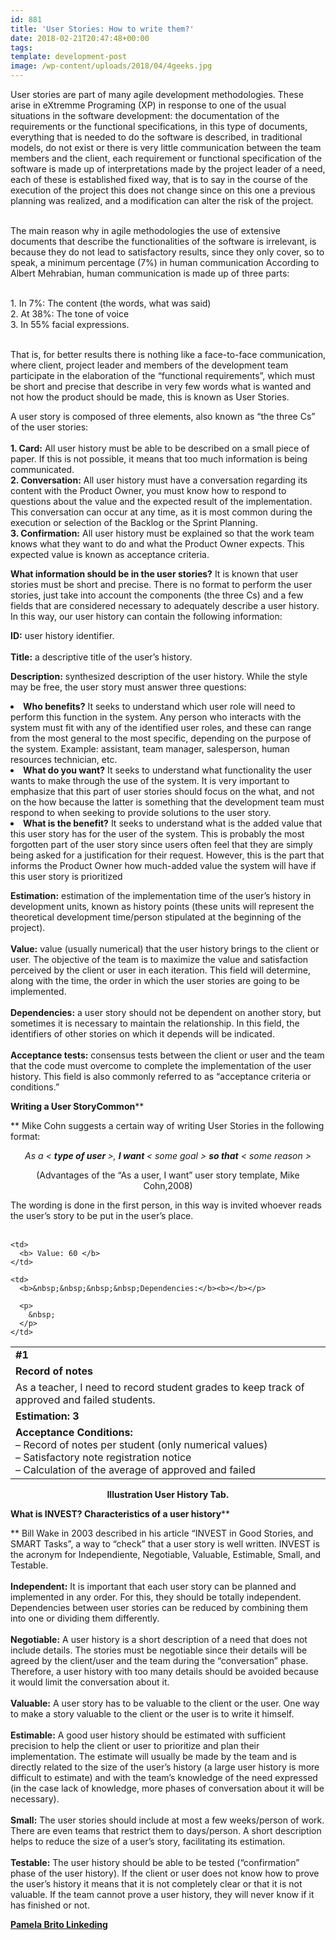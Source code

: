 ```yaml
---
id: 881
title: 'User Stories: How to write them?'
date: 2018-02-21T20:47:48+00:00
tags: 
template: development-post
image: /wp-content/uploads/2018/04/4geeks.jpg
---
```

<span style="font-weight: 400;">User stories are part of many agile development methodologies. These arise in eXtremme Programing (XP) in response to one of the usual situations in the software development: the documentation of the requirements or the functional specifications, in this type of documents, everything that is needed to do the software is described, in traditional models, do not exist or there is very little communication between the team members and the client, each requirement or functional specification of the software is made up of interpretations made by the project leader of a need, each of these is established fixed way, that is to say in the course of the execution of the project this does not change since on this one a previous planning was realized, and a modification can alter the risk of the project. &nbsp;&nbsp;&nbsp;&nbsp;</span>

<span style="font-weight: 400;">The main reason why in agile methodologies the use of extensive documents that describe the functionalities of the software is irrelevant, is because they do not lead to satisfactory results, since they only cover, so to speak, a minimum percentage (7%) in human communication According to Albert Mehrabian, human communication is made up of three parts:</span>

<span style="font-weight: 400;"><br /> 1. In 7%: The content (the words, what was said)<br /> 2. At 38%: The tone of voice<br /> 3. In 55% facial expressions.&nbsp;</span><span style="font-weight: 400;"><br /> </span><span style="font-weight: 400;"><br /> </span>

<span style="font-weight: 400;">That is, for better results there is nothing like a face-to-face communication, where client, project leader and members of the development team participate in the elaboration of the &#8220;functional requirements&#8221;, which must be short and precise that describe in very few words what is wanted and not how the product should be made, this is known as User Stories.</span><span style="font-weight: 400;"><br /> </span>

<span style="font-weight: 400;">A user story is composed of three elements, also known as &#8220;the three Cs&#8221; of the user stories:</span><span style="font-weight: 400;"><br /> </span><span style="font-weight: 400;"><br /> </span>**1. Card:** <span style="font-weight: 400;">All user history must be able to be described on a small piece of paper. If this is not possible, it means that too much information is being communicated.</span><span style="font-weight: 400;"><br /> </span>**2. Conversation:** <span style="font-weight: 400;">All user history must have a conversation regarding its content with the Product Owner, you must know how to respond to questions about the value and the expected result of the implementation. This conversation can occur at any time, as it is most common during the execution or selection of the Backlog or the Sprint Planning.</span><span style="font-weight: 400;"><br /> </span>**3. Confirmation:** <span style="font-weight: 400;">All user history must be explained so that the work team knows what they want to do and what the Product Owner expects. This expected value is known as acceptance criteria.</span><span style="font-weight: 400;"><br /> </span>

**What information should be in the user stories?** <span style="font-weight: 400;">It is known that user stories must be short and precise. There is no format to perform the user stories, just take into account the components (the three Cs) and a few fields that are considered necessary to adequately describe a user history. In this way, our user history can contain the following information:</span><span style="font-weight: 400;"><br /> </span>

**ID:** <span style="font-weight: 400;">user history identifier.</span><span style="font-weight: 400;"><br /> </span> <span style="font-weight: 400;"><br /> </span>**Title:** <span style="font-weight: 400;">a descriptive title of the user&#8217;s history.</span><span style="font-weight: 400;"><br /> </span>

**Description:** <span style="font-weight: 400;">synthesized description of the user history. While the style may be free, the user story must answer three questions: </span>

<li style="font-weight: 400;">
  <span style="font-weight: 400;"><strong>Who benefits?</strong> It seeks to understand which user role will need to perform this function in the system. Any person who interacts with the system must fit with any of the identified user roles, and these can range from the most general to the most specific, depending on the purpose of the system. Example: assistant, team manager, salesperson, human resources technician, etc.</span>
</li>
<li style="font-weight: 400;">
  <span style="font-weight: 400;"><strong> What do you want?</strong> It seeks to understand what functionality the user wants to make through the use of the system. It is very important to emphasize that this part of user stories should focus on the what, and not on the how because the latter is something that the development team must respond to when seeking to provide solutions to the user story.</span>
</li>
<li style="font-weight: 400;">
  <span style="font-weight: 400;"><strong> What is the benefit?</strong> It seeks to understand what is the added value that this user story has for the user of the system. This is probably the most forgotten part of the user story since users often feel that they are simply being asked for a justification for their request. However, this is the part that informs the Product Owner how much-added value the system will have if this user story is prioritized</span>
</li>

**Estimation:** <span style="font-weight: 400;">estimation of the implementation time of the user&#8217;s history in development units, known as history points (these units will represent the theoretical development time/person stipulated at the beginning of the project).</span><span style="font-weight: 400;"><br /> </span> <span style="font-weight: 400;"><br /> </span>**Value:** <span style="font-weight: 400;">value (usually numerical) that the user history brings to the client or user. The objective of the team is to maximize the value and satisfaction perceived by the client or user in each iteration. This field will determine, along with the time, the order in which the user stories are going to be implemented.</span><span style="font-weight: 400;"><br /> </span> <span style="font-weight: 400;"><br /> </span>**Dependencies:** <span style="font-weight: 400;">a user story should not be dependent on another story, but sometimes it is necessary to maintain the relationship. In this field, the identifiers of other stories on which it depends will be indicated.</span><span style="font-weight: 400;"><br /> </span> <span style="font-weight: 400;"><br /> </span>**Acceptance tests:** <span style="font-weight: 400;">consensus tests between the client or user and the team that the code must overcome to complete the implementation of the user history. This field is also commonly referred to as &#8220;acceptance criteria or conditions.&#8221;</span><span style="font-weight: 400;"><br /> </span>

**Writing a User StoryCommon****
  
** <span style="font-weight: 400;">Mike Cohn suggests a certain way of writing User Stories in the following format:</span><span style="font-weight: 400;"><br /> </span> 

<p style="text-align: center;">
  <i><span style="font-weight: 400;">As a < </span></i><b><i>type of user </i></b><i><span style="font-weight: 400;">>, </span></i><b><i>I want </i></b><i><span style="font-weight: 400;">< some goal > </span></i><b><i>so that</i></b><i><span style="font-weight: 400;"> < some reason ></span></i>
</p>

<p style="text-align: center;">
  (Advantages of the “As a user, I want” user story template, Mike Cohn,2008)
</p>

 <span style="font-weight: 400;">The wording is done in the first person, in this way is invited whoever reads the user&#8217;s story to be put in the user&#8217;s place.</span><span style="font-weight: 400;"><br /> </span><span style="font-weight: 400;"><br /> </span>

<table>
  <tr>
    <td colspan="3">
      <b>#1</b>
    </td>
  </tr>
  
  <tr>
    <td colspan="3">
      <b>Record of notes</b>
    </td>
  </tr>
  
  <tr>
    <td colspan="3">
      <span style="font-weight: 400;">As a teacher, I need to record student grades to keep track of approved and failed students.</span>
    </td>
  </tr>
  
  <tr>
    <td>
      <b>Estimation: 3</b>
    </td>
    
    <td>
      <b> Value: 60 </b>
    </td>
    
    <td>
      <b>&nbsp;&nbsp;&nbsp;&nbsp;Dependencies:</b><b></b></p> 
      
      <p>
        &nbsp;
      </p>
    </td>
  </tr>
  
  <tr>
    <td colspan="3">
      <b>Acceptance Conditions:</b><b><br /> </b><span style="font-weight: 400;">&#8211; Record of notes per student (only numerical values)</span><span style="font-weight: 400;"><br /> </span><span style="font-weight: 400;">&#8211; Satisfactory note registration notice</span><span style="font-weight: 400;"><br /> </span><span style="font-weight: 400;">&#8211; Calculation of the average of approved and failed</span>
    </td>
  </tr>
</table>

<p style="text-align: center;">
  <b>Illustration User History Tab.</b>
</p>

**What is INVEST? Characteristics of a user history****
  
** <span style="font-weight: 400;">Bill Wake in 2003 described in his article &#8220;INVEST in Good Stories, and SMART Tasks&#8221;, a way to &#8220;check&#8221; that a user story is well written. INVEST is the acronym for Independiente, Negotiable, Valuable, Estimable, Small, and Testable.</span><span style="font-weight: 400;"><br /> </span><span style="font-weight: 400;"><br /> </span>**Independent:** <span style="font-weight: 400;">It is important that each user story can be planned and implemented in any order. For this, they should be totally independent. Dependencies between user stories can be reduced by combining them into one or dividing them differently.</span><span style="font-weight: 400;"><br /> </span><span style="font-weight: 400;"><br /> </span>**Negotiable:** <span style="font-weight: 400;">A user history is a short description of a need that does not include details. The stories must be negotiable since their details will be agreed by the client/user and the team during the &#8220;conversation&#8221; phase. Therefore, a user history with too many details should be avoided because it would limit the conversation about it.</span><span style="font-weight: 400;"><br /> </span><span style="font-weight: 400;"><br /> </span>**Valuable:** <span style="font-weight: 400;">A user story has to be valuable to the client or the user. One way to make a story valuable to the client or the user is to write it himself.</span><span style="font-weight: 400;"><br /> </span><span style="font-weight: 400;"><br /> </span>**Estimable:** <span style="font-weight: 400;">A good user history should be estimated with sufficient precision to help the client or user to prioritize and plan their implementation. The estimate will usually be made by the team and is directly related to the size of the user&#8217;s history (a large user history is more difficult to estimate) and with the team&#8217;s knowledge of the need expressed (in the case lack of knowledge, more phases of conversation about it will be necessary).</span><span style="font-weight: 400;"><br /> </span><span style="font-weight: 400;"><br /> </span>**Small:** <span style="font-weight: 400;">The user stories should include at most a few weeks/person of work. There are even teams that restrict them to days/person. A short description helps to reduce the size of a user&#8217;s story, facilitating its estimation.</span><span style="font-weight: 400;"><br /> </span><span style="font-weight: 400;"><br /> </span>**Testable:** <span style="font-weight: 400;">The user history should be able to be tested (&#8220;confirmation&#8221; phase of the user history). If the client or user does not know how to prove the user&#8217;s history it means that it is not completely clear or that it is not valuable. If the team cannot prove a user history, they will never know if it has finished or not.</span><span style="font-weight: 400;"><br /> </span>

[**Pamela Brito Linkeding**](https://www.google.com/url?q=https://www.linkedin.com/in/britopamela/&sa=D&source=hangouts&ust=1519821387286000&usg=AFQjCNHPRWAPWzcv7na2Cx7WlcdwqTtaHQ)
